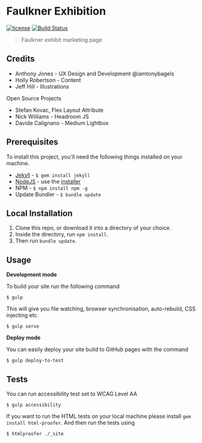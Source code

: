 # Faulkner Exhibition

[![license][license-image]][license-url] [![Build Status][travis-image]][travis-url]
> Faulkner exhibit marketing page

## Credits

* Anthony Jones - UX Design and Development @iamtonybagels
* Holly Robertson - Content
* Jeff Hill - Illustrations

Open Source Projects

* Stefan Kovac, Flex Layout Attribute
* Nick Williams - Headroom JS
* Davide Calignano - Medium Lightbox

## Prerequisites

To install this project, you'll need the following things installed on your machine.

* [Jekyll](http://jekyllrb.com/) - `$ gem install jekyll`
* [NodeJS](http://nodejs.org) - use the [installer](https://nodejs.org/en/download/)
* NPM - `$ npm install npm -g`
* Update Bundler - `$ bundle update`

## Local Installation

1. Clone this repo, or download it into a directory of your choice.
2. Inside the directory, run `npm install`.
3. Then run `bundle update`.

## Usage

**Development mode**

To build your site run the following command

```shell
$ gulp
```

This will give you file watching, browser synchronisation, auto-rebuild, CSS injecting etc.

```shell
$ gulp serve
```

**Deploy mode**

You can easily deploy your site build to GitHub pages with the command
```shell
$ gulp deploy-to-test
```

## Tests
You can run accessibility test set to WCAG Level AA
```shell
$ gulp accessibility
```

If you want to run the HTML tests on your local machine please install `gem install html-proofer`. And then run the tests using
```shell
$ htmlproofer ./_site
```

[license-image]: https://img.shields.io/badge/license-ISC-blue.svg
[license-url]: https://github.com/uvalib/faulkner/blob/master/LICENSE
[travis-image]: https://travis-ci.org/uvalib/faulkner.svg?branch=master
[travis-url]: https://travis-ci.org/uvalib/faulkner

